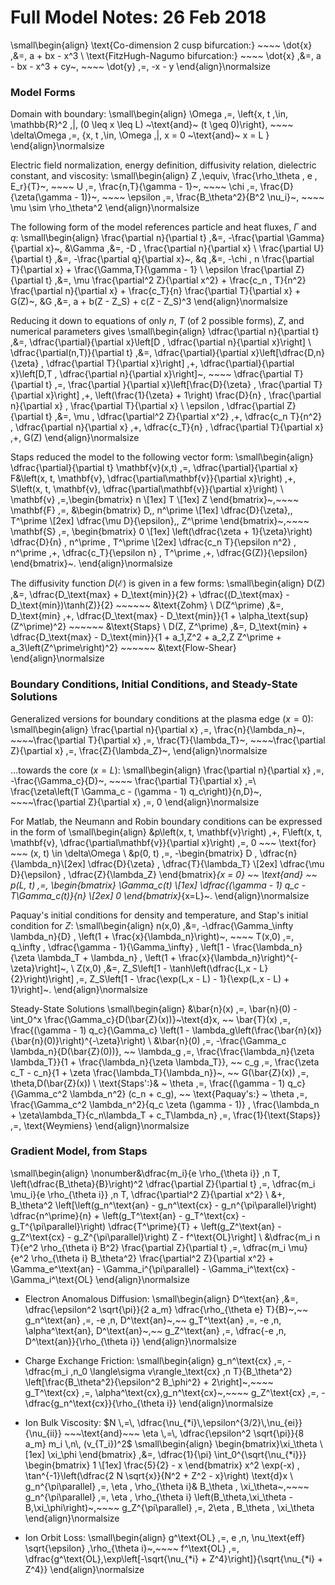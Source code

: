 # Full Model Notes: 26 Feb 2018

\small\begin{align}
	\text{Co-dimension 2 cusp bifurcation:} ~~~~ \dot{x} \,&=\, a + bx - x^3 \\
	\text{FitzHugh-Nagumo bifurcation:} ~~~~ \dot{x} \,&=\, a - bx - x^3 + cy~, ~~~~ \dot{y} \,=\, -x - y
\end{align}\normalsize

### Model Forms
Domain with boundary:
\small\begin{align}
	\Omega \,=\, \left\{x, t \,\in\, \mathbb{R}^2 \,|\, (0 \leq x \leq L) ~\text{and}~ (t \geq 0)\right\}, ~~~~ \delta\Omega \,=\, \{x, t \,\in\, \Omega \,|\, x = 0 ~\text{and}~ x = L \}
\end{align}\normalsize

Electric field normalization, energy definition, diffusivity relation, dielectric constant, and viscosity:
\small\begin{align}
	Z \,\equiv\, \frac{\rho_\theta \, e \, E_r}{T}~, ~~~~ U \,=\, \frac{n\,T}{\gamma - 1}~, ~~~~ \chi \,=\, \frac{D}{\zeta(\gamma - 1)}~, ~~~~ \epsilon \,=\, \frac{B_\theta^2}{B^2 \nu_i}~, ~~~~ \mu \sim \rho_\theta^2
\end{align}\normalsize

The following form of the model references particle and heat fluxes, $\Gamma$ and $q$:
\small\begin{align}
	\frac{\partial n}{\partial t} \,&=\, -\frac{\partial \Gamma}{\partial x}~, &\Gamma \,&=\, -D \, \frac{\partial n}{\partial x} \\
	\frac{\partial U}{\partial t} \,&=\, -\frac{\partial q}{\partial x}~, &q \,&=\, -\chi \, n \frac{\partial T}{\partial x} + \frac{\Gamma\,T}{\gamma - 1} \\
	\epsilon \frac{\partial Z}{\partial t} \,&=\, \mu \frac{\partial^2 Z}{\partial x^2} + \frac{c_n \, T}{n^2} \frac{\partial n}{\partial x} + \frac{c_T}{n} \frac{\partial T}{\partial x} + G(Z)~, &G \,&=\, a + b(Z - Z_S) + c(Z - Z_S)^3
\end{align}\normalsize

Reducing it down to equations of only $n$, $T$ (of 2 possible forms), $Z$, and numerical parameters gives
\small\begin{align}
	\dfrac{\partial n}{\partial t} \,&=\, \dfrac{\partial}{\partial x}\left[D \, \dfrac{\partial n}{\partial x}\right] \\
	\dfrac{\partial(n\,T)}{\partial t} \,&=\, \dfrac{\partial}{\partial x}\left[\dfrac{D\,n}{\zeta} \, \dfrac{\partial T}{\partial x}\right] \,+\, \dfrac{\partial}{\partial x}\left[D\,T \, \dfrac{\partial n}{\partial x}\right]~, ~~~~ \dfrac{\partial T}{\partial t} \,=\, \frac{\partial }{\partial x}\left[\frac{D}{\zeta} \, \frac{\partial T}{\partial x}\right] \,+\, \left(\frac{1}{\zeta} + 1\right) \frac{D}{n} \, \frac{\partial n}{\partial x} \, \frac{\partial T}{\partial x} \\
	\epsilon \, \dfrac{\partial Z}{\partial t} \,&=\, \mu \, \dfrac{\partial^2 Z}{\partial x^2} \,+\, \dfrac{c_n T}{n^2} \, \dfrac{\partial n}{\partial x} \,+\, \dfrac{c_T}{n} \, \dfrac{\partial T}{\partial x} \,+\, G(Z)
\end{align}\normalsize

Staps reduced the model to the following vector form:
\small\begin{align}
	\dfrac{\partial}{\partial t} \mathbf{v}(x,t) \,=\, \dfrac{\partial}{\partial x} F&\left(x, t, \mathbf{v}, \dfrac{\partial\mathbf{v}}{\partial x}\right) \,+\, S\left(x, t, \mathbf{v}, \dfrac{\partial\mathbf{v}}{\partial x}\right) \\
\mathbf{v} \,=\,\begin{bmatrix} n \\[1ex] T \\[1ex] Z \end{bmatrix}~,~~~~
\mathbf{F} \,=\, &\begin{bmatrix}
			D\,\, n^\prime \\[1ex]
			\dfrac{D}{\zeta}\,\, T^\prime \\[2ex]
			\dfrac{\mu D}{\epsilon}\,\, Z^\prime
			\end{bmatrix}~,~~~~
\mathbf{S} \,=\, \begin{bmatrix}
			0 \\[1ex]
			\left(\dfrac{\zeta + 1}{\zeta}\right) \dfrac{D}{n} \, n^\prime \, T^\prime \\[2ex]
			\dfrac{c_n T}{\epsilon n^2} \, n^\prime \,+\, \dfrac{c_T}{\epsilon n} \, T^\prime \,+\, \dfrac{G(Z)}{\epsilon}
			\end{bmatrix}~.
\end{align}\normalsize

The diffusivity function $D(\mathcal{E})$ is given in a few forms:
\small\begin{align}
	D(Z) \,&=\, \dfrac{D_\text{max} + D_\text{min}}{2} + \dfrac{(D_\text{max} - D_\text{min})\tanh(Z)}{2} ~~~~~~ &\text{Zohm} \\
	D(Z^\prime) \,&=\, D_\text{min} \,+\, \dfrac{D_\text{max} - D_\text{min}}{1 + \alpha_\text{sup}(Z^\prime)^2} ~~~~~~ &\text{Staps} \\
	D(Z, Z^\prime) \,&=\, D_\text{min} + \dfrac{D_\text{max} - D_\text{min}}{1 + a_1\,Z^2 + a_2\,Z Z^\prime + a_3\left(Z^\prime\right)^2} ~~~~~~ &\text{Flow-Shear}
\end{align}\normalsize

### Boundary Conditions, Initial Conditions, and Steady-State Solutions

Generalized versions for boundary conditions at the plasma edge ($x=0$):
\small\begin{align}
	\frac{\partial n}{\partial x} \,=\, \frac{n}{\lambda_n}~, ~~~~\frac{\partial T}{\partial x} \,=\, \frac{T}{\lambda_T}~, ~~~~\frac{\partial Z}{\partial x} \,=\, \frac{Z}{\lambda_Z}~,
\end{align}\normalsize

...towards the core ($x=L$):
\small\begin{align}
	\frac{\partial n}{\partial x} \,=\, -\frac{\Gamma_c}{D}~, ~~~~ \frac{\partial T}{\partial x} \,=\ \frac{\zeta\left(T \Gamma_c - (\gamma - 1) q_c\right)}{n\,D}~, ~~~~\frac{\partial Z}{\partial x} \,=\, 0
\end{align}\normalsize

For Matlab, the Neumann and Robin boundary conditions can be expressed in the form of
\small\begin{align}
	&p\left(x, t, \mathbf{v}\right) \,+\, F\left(x, t, \mathbf{v}, \dfrac{\partial\mathbf{v}}{\partial x}\right) \,=\, 0 ~~~ \text{for} ~~~ (x, t) \in \delta\Omega \\
&p(0, t) \,=\, -\begin{bmatrix}
				D \, \dfrac{n}{\lambda_n}\\[2ex]
				\dfrac{D}{\zeta} \, \dfrac{T}{\lambda_T} \\[2ex]
				\dfrac{\mu D}{\epsilon} \, \dfrac{Z}{\lambda_Z}
				\end{bmatrix}_{x = 0}
~~ \text{and} ~~
p(L, t) \,=\, \begin{bmatrix}
				\Gamma_c(t) \\[1ex]
				\dfrac{(\gamma - 1) q_c - T\Gamma_c(t)}{n} \\[2ex]
				0
				\end{bmatrix}_{x=L}~.
\end{align}\normalsize

Paquay's initial conditions for density and temperature, and Stap's initial condition for $Z$:
\small\begin{align}
	n(x,0) \,&=\, -\dfrac{\Gamma_\infty \lambda_n}{D} \, \left(1 + \frac{x}{\lambda_n}\right)~, ~~~~ T(x,0) \,=\, q_\infty \, \dfrac{\gamma - 1}{\Gamma_\infty} \, \left[1 - \frac{\lambda_n}{\zeta \lambda_T + \lambda_n} \, \left(1 + \frac{x}{\lambda_n}\right)^{-\zeta}\right]~, \\
	Z(x,0) \,&=\, Z_S\left[1 - \tanh\left(\dfrac{L\,x - L}{2}\right)\right] \,=\, Z_S\left[1 - \frac{\exp(L\,x - L) - 1}{\exp(L\,x - L) + 1}\right]~.
\end{align}\normalsize

Steady-State Solutions
\small\begin{align}
	&\bar{n}(x) \,=\, \bar{n}(0) - \int_0^x \frac{\Gamma_c}{D(\bar{Z}(x))}~\text{d}x, ~~ \bar{T}(x) \,=\, \frac{(\gamma - 1) q_c}{\Gamma_c} \left(1 - \lambda_g\left(\frac{\bar{n}(x)}{\bar{n}(0)}\right)^{-\zeta}\right) \\
	&\bar{n}(0) \,=\, -\frac{\Gamma_c \lambda_n}{D(\bar{Z}(0))}, ~~ \lambda_g \,=\, \frac{\frac{\lambda_n}{\zeta \lambda_T}}{1 + \frac{\lambda_n}{\zeta \lambda_T}}, ~~ c_g \,=\, \frac{\zeta c_T - c_n}{1 + \zeta \frac{\lambda_T}{\lambda_n}}~, ~~ G(\bar{Z}(x)) \,=\, \theta\,D(\bar{Z}(x)) \\
	\text{Staps':}& ~ \theta \,=\, \frac{(\gamma - 1) q_c}{\Gamma_c^2 \lambda_n^2} (c_n + c_g), ~~ \text{Paquay's:} ~ \theta \,=\, \frac{\Gamma_c^2 \lambda_n^2}{q_c \zeta (\gamma - 1)} \, \frac{\lambda_n + \zeta\lambda_T}{c_n\lambda_T + c_T\lambda_n} \,=\, \frac{1}{\text{Staps}} \,=\, \text{Weymiens}
\end{align}\normalsize

### Gradient Model, from Staps
\small\begin{align}
	\nonumber&\dfrac{m_i}{e \rho_{\theta i}} \,n T\, \left(\dfrac{B_\theta}{B}\right)^2 \dfrac{\partial Z}{\partial t} \,=\, \dfrac{m_i \mu_i}{e \rho_{\theta i}} \,n T\, \dfrac{\partial^2 Z}{\partial x^2} \\
	&+\, B_\theta^2 \left[\left(g_n^\text{an} - g_n^\text{cx} - g_n^{\pi\parallel}\right) \dfrac{n^\prime}{n} + \left(g_T^\text{an} - g_T^\text{cx} - g_T^{\pi\parallel}\right) \dfrac{T^\prime}{T} + \left(g_Z^\text{an} - g_Z^\text{cx} - g_Z^{\pi\parallel}\right) Z - f^\text{OL}\right] \\
	&\dfrac{m_i n T}{e^2 \rho_{\theta i} B^2} \frac{\partial Z}{\partial t} \,=\, \dfrac{m_i \mu}{e^2 \rho_{\theta i} B_\theta^2} \frac{\partial^2 Z}{\partial x^2} + \Gamma_e^\text{an} - \Gamma_i^{\pi\parallel} - \Gamma_i^\text{cx} - \Gamma_i^\text{OL}
\end{align}\normalsize

+ Electron Anomalous Diffusion:
\small\begin{align}
	D^\text{an} \,&=\, \dfrac{\epsilon^2 \sqrt{\pi}}{2 a_m} \dfrac{\rho_{\theta e} T}{B}~,~~ g_n^\text{an} \,=\, -e \,n\, D^\text{an}~,~~ g_T^\text{an} \,=\, -e \,n\, \alpha^\text{an}\, D^\text{an}~,~~ g_Z^\text{an} \,=\, \dfrac{-e \,n\, D^\text{an}}{\rho_{\theta i}}
\end{align}\normalsize

+ Charge Exchange Friction:
\small\begin{align}
	g_n^\text{cx} \,=\, -\dfrac{m_i \,n_0 \langle\sigma v\rangle_\text{cx} \,n T}{B_\theta^2} \left[\frac{B_\theta^2}{\epsilon^2 B_\phi^2} + 2\right]~,~~~~ g_T^\text{cx} \,=\, \alpha^\text{cx}\,g_n^\text{cx}~,~~~~ g_Z^\text{cx} \,=\, -\dfrac{g_n^\text{cx}}{\rho_{\theta i}}
\end{align}\normalsize

+ Ion Bulk Viscosity: $N \,=\, \dfrac{\nu_{*i}\,\epsilon^{3/2}\,\nu_{ei}}{\nu_{ii}} ~~~\text{and}~~~ \eta \,=\, \dfrac{\epsilon^2 \sqrt{\pi}}{8 a_m} m_i \,n\, (v_{T_i})^2$
\small\begin{align}
	\begin{bmatrix}\xi_\theta \\[1ex] \xi_\phi \end{bmatrix} \,&=\, \dfrac{1}{\pi} \int_0^{\sqrt{\nu_{*i}}} \begin{bmatrix} 1 \\[1ex] \frac{5}{2} - x \end{bmatrix} x^2 \exp(-x) \, \tan^{-1}\left(\dfrac{2 N \sqrt{x}}{N^2 + Z^2 - x}\right) \text{d}x \\
	g_n^{\pi\parallel} \,=\, \eta \, \rho_{\theta i}& B_\theta \, \xi_\theta~,~~~~ g_n^{\pi\parallel} \,=\, \eta \, \rho_{\theta i} \left(B_\theta\,\xi_\theta - B\,\xi_\phi\right)~,~~~~ g_Z^{\pi\parallel} \,=\, 2\eta \, B_\theta \, \xi_\theta
\end{align}\normalsize

<!--- Original line for Ion Bulk Viscosity integrals
	\begin{pmatrix}\xi_\theta \\[1ex] \xi_\phi \end{pmatrix} \,&=\, \dfrac{1}{\pi} \int_0^{\sqrt{\nu_{*i}}} \begin{pmatrix} 1 \\ \frac{5}{2} - x \end{pmatrix} x^2 \exp(-x) \left[\int_{-1}^{+1} \dfrac{N / \sqrt{x} ~~ \text{d}y}{\left(y + Z / \sqrt{x}\right)^2 + \left(N / \sqrt{x}\right)^2}\right] \text{d}x \\
--->

+ Ion Orbit Loss:
\small\begin{align}
	g^\text{OL} \,=\, e \,n\, \nu_\text{eff} \sqrt{\epsilon} \,\rho_{\theta i}~,~~~~ f^\text{OL} \,=\, \dfrac{g^\text{OL}\,\exp\left[-\sqrt{\nu_{*i} + Z^4}\right]}{\sqrt{\nu_{*i} + Z^4}}
\end{align}\normalsize

